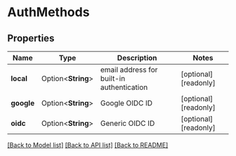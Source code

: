 # AuthMethods

## Properties

Name | Type | Description | Notes
------------ | ------------- | ------------- | -------------
**local** | Option<**String**> | email address for built-in authentication | [optional][readonly]
**google** | Option<**String**> | Google OIDC ID | [optional][readonly]
**oidc** | Option<**String**> | Generic OIDC ID | [optional][readonly]

[[Back to Model list]](../README.md#documentation-for-models) [[Back to API list]](../README.md#documentation-for-api-endpoints) [[Back to README]](../README.md)


